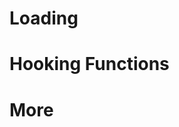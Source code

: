 <!-- TITLE: Angr -->
<!-- SUBTITLE: A quick summary of Angr -->

# Loading

# Hooking Functions

# More